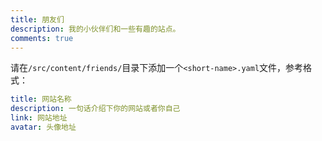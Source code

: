 ```yaml
---
title: 朋友们
description: 我的小伙伴们和一些有趣的站点。
comments: true
---
```


请在`/src/content/friends/`目录下添加一个`<short-name>.yaml`文件，参考格式：

```yml
title: 网站名称
description: 一句话介绍下你的网站或者你自己
link: 网站地址
avatar: 头像地址
```
